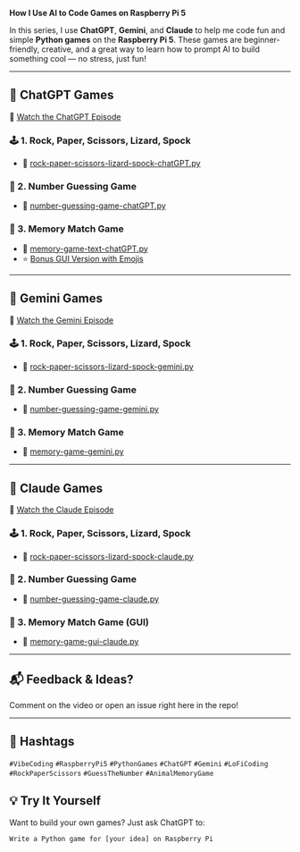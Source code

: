 **How I Use AI to Code Games on Raspberry Pi 5**  

In this series, I use **ChatGPT**, **Gemini**, and **Claude** to help me code fun and simple **Python games** on the **Raspberry Pi 5**. These games are beginner-friendly, creative, and a great way to learn how to prompt AI to build something cool — no stress, just fun!

---

## 🤖 ChatGPT Games

🎥 [Watch the ChatGPT Episode](https://youtu.be/U7yEB3fTo_0)

### 🕹️ 1. Rock, Paper, Scissors, Lizard, Spock
- 📄 [rock-paper-scissors-lizard-spock-chatGPT.py](https://github.com/carolinedunn/rpi-ai-games/blob/main/ChatGPT/rock-paper-scissors-lizard-spock-chatGPT.py)

### 🎯 2. Number Guessing Game
- 📄 [number-guessing-game-chatGPT.py](https://github.com/carolinedunn/rpi-ai-games/blob/main/ChatGPT/number-guessing-game-chatGPT.py)

### 🧠 3. Memory Match Game
- 📄 [memory-game-text-chatGPT.py](https://github.com/carolinedunn/rpi-ai-games/blob/main/ChatGPT/memory-game-text-chatGPT.py)  
- ⭐ [Bonus GUI Version with Emojis](https://github.com/carolinedunn/rpi-ai-games/blob/main/ChatGPT/memory-game-gui-emojis-chatGPT.py)

---

## 🌟 Gemini Games

🎥 [Watch the Gemini Episode](https://youtu.be/vdL--4LzgFU)

### 🕹️ 1. Rock, Paper, Scissors, Lizard, Spock
- 📄 [rock-paper-scissors-lizard-spock-gemini.py](https://github.com/carolinedunn/rpi-ai-games/blob/main/Gemini/rock-paper-scissors-lizard-spock-gemini.py)

### 🎯 2. Number Guessing Game
- 📄 [number-guessing-game-gemini.py](https://github.com/carolinedunn/rpi-ai-games/blob/main/Gemini/number-guessing-game-gemini.py)

### 🧠 3. Memory Match Game
- 📄 [memory-game-gemini.py](https://github.com/carolinedunn/rpi-ai-games/blob/main/Gemini/memory-game-gemini.py)

---

## 🤖 Claude Games

🎥 [Watch the Claude Episode](https://youtu.be/sRVRUBq4C5A)

### 🕹️ 1. Rock, Paper, Scissors, Lizard, Spock  
- 📄 [rock-paper-scissors-lizard-spock-claude.py](https://github.com/carolinedunn/rpi-ai-games/blob/main/Claude/rock-paper-scissors-lizard-spock-claude.py)

### 🎯 2. Number Guessing Game  
- 📄 [number-guessing-game-claude.py](https://github.com/carolinedunn/rpi-ai-games/blob/main/Claude/number-guessing-game-claude.py)

### 🧠 3. Memory Match Game (GUI)  
- 📄 [memory-game-gui-claude.py](https://github.com/carolinedunn/rpi-ai-games/blob/main/Claude/memory-game-gui-claude.py)

---

## 📬 Feedback & Ideas?
Comment on the video or open an issue right here in the repo!

---

## 🔖 Hashtags
`#VibeCoding` `#RaspberryPi5` `#PythonGames` `#ChatGPT` `#Gemini` `#LoFiCoding` `#RockPaperScissors` `#GuessTheNumber` `#AnimalMemoryGame`


## 💡 Try It Yourself
Want to build your own games? Just ask ChatGPT to:
```plaintext
Write a Python game for [your idea] on Raspberry Pi
```

